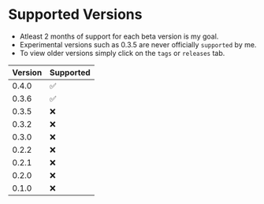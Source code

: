 # Supported Versions

 - Atleast 2 months of support for each beta version is my goal.
 - Experimental versions such as 0.3.5 are never officially `supported` by me.
 - To view older versions simply click on the `tags` or `releases` tab.

|  Version | Supported          |
|  ------- | ------------------ |
|  0.4.0   | :white_check_mark: |
|  0.3.6   | :white_check_mark: |
|  0.3.5   | :x:                |
|  0.3.2   | :x:  |
|  0.3.0   | :x:  |
|  0.2.2   | :x:  |
|  0.2.1   | :x:  |
|  0.2.0   | :x:  |
|  0.1.0   | :x:                |
